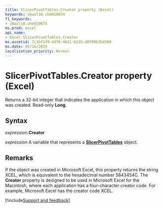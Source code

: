```yaml
---
title: SlicerPivotTables.Creator property (Excel)
keywords: vbaxl10.chm910074
f1_keywords:
- vbaxl10.chm910074
ms.prod: excel
api_name:
- Excel.SlicerPivotTables.Creator
ms.assetid: 7c1bf1f9-4d70-4b21-b235-d0f89b2bd500
ms.date: 05/16/2019
localization_priority: Normal
---
```



# SlicerPivotTables.Creator property (Excel)

Returns a 32-bit integer that indicates the application in which this object was created. Read-only **Long**.


## Syntax

_expression_.**Creator**

_expression_ A variable that represents a **[SlicerPivotTables](Excel.SlicerPivotTables.md)** object.


## Remarks

If the object was created in Microsoft Excel, this property returns the string XCEL, which is equivalent to the hexadecimal number 5843454C. The **Creator** property is designed to be used in Microsoft Excel for the Macintosh, where each application has a four-character creator code. For example, Microsoft Excel has the creator code XCEL.



[!include[Support and feedback](~/includes/feedback-boilerplate.md)]